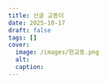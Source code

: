 ```yaml
---
title: 선글 교동이
date: 2025-10-17
draft: false
tags: []
cover:
  image: /images/한교동.png
  alt:
  caption:
---
```



